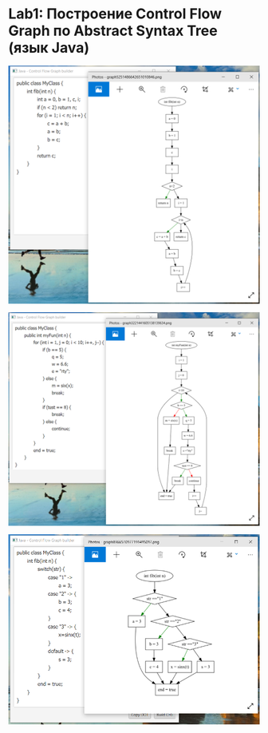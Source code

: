 # Lab1: Построение Control Flow Graph по Abstract Syntax Tree (язык Java)

![](https://raw.githubusercontent.com/MickeyMouseMouse/JavaControlFlowGraphBuilder/master/pictures/example1.PNG "")  

![](https://raw.githubusercontent.com/MickeyMouseMouse/JavaControlFlowGraphBuilder/master/pictures/example2.PNG "")  

![](https://raw.githubusercontent.com/MickeyMouseMouse/JavaControlFlowGraphBuilder/master/pictures/example3.PNG "")  
